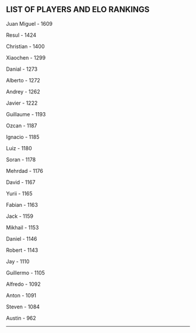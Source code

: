 ## LIST OF PLAYERS AND ELO RANKINGS


Juan Miguel - 1609


Resul - 1424


Christian - 1400


Xiaochen - 1299


Danial - 1273


Alberto - 1272


Andrey - 1262


Javier - 1222


Guillaume - 1193


Ozcan - 1187


Ignacio - 1185


Luiz - 1180


Soran - 1178


Mehrdad - 1176


David - 1167


Yurii - 1165


Fabian - 1163


Jack - 1159


Mikhail - 1153


Daniel - 1146


Robert - 1143


Jay - 1110


Guillermo - 1105


Alfredo - 1092


Anton - 1091


Steven - 1084


Austin - 962



--------------------------------------------------------------
